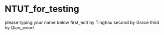 # NTUT_for_testing
please typing your name below
first_edit by Tinghau
second by Grace
third by Qian_wood
